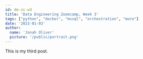 ```yaml
---
id: de-zc-w3
title: 'Data Engineering Zoomcamp, Week 3'
tags: ["python", "docker", "mssql", "orchestration", "more"]
date: '2023-01-03'
author:
  name: 'Jonah Oliver'
  picture: '/public/portrait.png'
---
```


This is my third post.